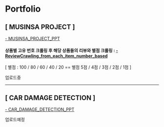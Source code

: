 # Portfolio

## [ MUSINSA PROJECT ] 
[- MUSINSA_PROJECT_PPT](https://github.com/GUUNNIA/Portfolio/blob/main/MUSINSA/MUSINSA_PROJECT_PDF.pdf)

#### 상품별 고유 번호 크롤링 후 해당 상품들의 리뷰와 별점 크롤링 : [- ReviewCrawling_from_each_item_number_based](https://github.com/GUUNNIA/Portfolio/blob/main/MUSINSA/ReviewCrawling_from_each_item_number_based.ipynb)
   [ 별점 : 100 / 80 / 60 / 40 / 20 == 별점 5점 / 4점 / 3점 / 2점 / 1점 ]
    


업로드중

<hr>




## [ CAR DAMAGE DETECTION ]

[- CAR_DAMAGE_DETECTION_PPT](https://github.com/GUUNNIA/Portfolio/blob/main/CAR_DAMAGE_DETECTION/car%20damage.pdf)

업로드예정
